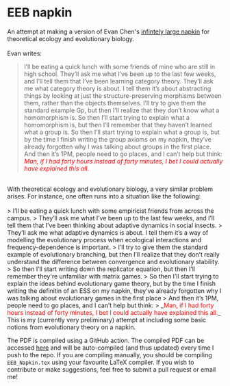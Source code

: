 # EEB napkin

An attempt at making a version of Evan Chen's [infintely large napkin](https://web.evanchen.cc/napkin.html) for theoretical ecology and evolutionary biology.</br>
</br>
Evan writes:

> I’ll be eating a quick lunch with some friends of mine who are still in high school.
> They’ll ask me what I’ve been up to the last few weeks, and I’ll tell them that I’ve been learning category theory.
> They’ll ask me what category theory is about. I tell them it’s about abstracting things by looking at just the structure-preserving morphisms between them, rather than the objects themselves.
> I’ll try to give them the standard example Gp, but then I’ll realize that they don’t know what a homomorphism is.
> So then I’ll start trying to explain what a homomorphism is, but then I’ll remember that they haven’t learned what a group is.
> So then I’ll start trying to explain what a group is, but by the time I finish writing the group axioms on my napkin, they’ve already forgotten why I was talking about groups in the first place.
> And then it’s 1PM, people need to go places, and I can’t help but think:
> _<span style="color:red;">Man, if I had forty hours instead of forty minutes, I bet I could actually have explained this all.</span>_

</br>
With theoretical ecology and evolutionary biology, a very similar problem arises. For instance, one often runs into a situation like the following:
</br>
</br>
> I’ll be eating a quick lunch with some empiricist friends from across the campus.
> They’ll ask me what I’ve been up to the last few weeks, and I’ll tell them that I’ve been thinking about adaptive dynamics in social insects.
> They’ll ask me what adaptive dynamics is about. I tell them it’s a way of modelling the evolutionary process when ecological interactions and frequency-dependence is important.
> I’ll try to give them the standard example of evolutionary branching, but then I’ll realize that they don’t really understand the difference between convergence and evolutionary stability.
> So then I’ll start writing down the replicator equation, but then I’ll remember they're unfamiliar with matrix games.
> So then I’ll start trying to explain the ideas behind evolutionary game theory, but by the time I finish writing the definitin of an ESS on my napkin, they’ve already forgotten why I was talking about evolutionary games in the first place
> And then it’s 1PM, people need to go places, and I can’t help but think:
> _<span style="color:red;">Man, if I had forty hours instead of forty minutes, I bet I could actually have explained this all.</span>_ 

</br>
This is my (currently very preliminary) attempt at including some basic notions from evolutionary theory on a napkin.
</br>

The PDF is compiled using a GitHub action. The compiled PDF can be accessed [here](https://thepandalorian.github.io/EEB_napkin/EEB_napkin.pdf) and will be auto-compiled (and thus updated) every time I push to the repo. If you are compiling manually, you should be compiling ```EEB_Napkin.tex``` using your favourite LaTeX compiler. If you wish to contribute or make suggestions, feel free to submit a pull request or email me!
